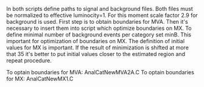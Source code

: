 In both scripts define paths to signal and background files.
Both files must be normalized to effective luminocity=1.
For this moment scale factor 2.9 for background is used.
First step is to obtain boundaries for MVA. Then it's necessary
to insert them into script which optimize boundaries on MX.
To define minimal number of background events per category set minB.
This important for optimization of boundaries on MX. The definition
of initial values for MX is important. If the result of minimization
is shifted at more that 35 it's better to put initial values closer to
the estimated region and repeat procedure.

To optain boundaries for MVA: AnalCatNewMVA2A.C
To optain boundaries for MX: AnalCatNewMX1.C



